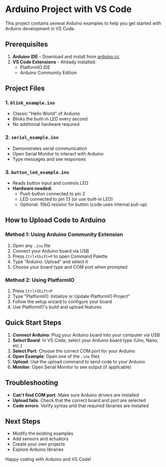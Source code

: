 # Arduino Project with VS Code

This project contains several Arduino examples to help you get started with Arduino development in VS Code.

## Prerequisites

1. **Arduino IDE** - Download and install from [arduino.cc](https://www.arduino.cc/en/software)
2. **VS Code Extensions** - Already installed:
   - PlatformIO IDE
   - Arduino Community Edition

## Project Files

### 1. `blink_example.ino`
- Classic "Hello World" of Arduino
- Blinks the built-in LED every second
- No additional hardware required

### 2. `serial_example.ino`
- Demonstrates serial communication
- Open Serial Monitor to interact with Arduino
- Type messages and see responses

### 3. `button_led_example.ino`
- Reads button input and controls LED
- **Hardware needed:**
  - Push button connected to pin 2
  - LED connected to pin 13 (or use built-in LED)
  - Optional: 10kΩ resistor for button (code uses internal pull-up)

## How to Upload Code to Arduino

### Method 1: Using Arduino Community Extension

1. Open any `.ino` file
2. Connect your Arduino board via USB
3. Press `Ctrl+Shift+P` to open Command Palette
4. Type "Arduino: Upload" and select it
5. Choose your board type and COM port when prompted

### Method 2: Using PlatformIO

1. Press `Ctrl+Shift+P`
2. Type "PlatformIO: Initialize or Update PlatformIO Project"
3. Follow the setup wizard to configure your board
4. Use PlatformIO's build and upload features

## Quick Start Steps

1. **Connect Arduino**: Plug your Arduino board into your computer via USB
2. **Select Board**: In VS Code, select your Arduino board type (Uno, Nano, etc.)
3. **Select Port**: Choose the correct COM port for your Arduino
4. **Open Example**: Open one of the `.ino` files
5. **Upload**: Use the upload command to send code to your Arduino
6. **Monitor**: Open Serial Monitor to see output (if applicable)

## Troubleshooting

- **Can't find COM port**: Make sure Arduino drivers are installed
- **Upload fails**: Check that the correct board and port are selected
- **Code errors**: Verify syntax and that required libraries are installed

## Next Steps

- Modify the existing examples
- Add sensors and actuators
- Create your own projects
- Explore Arduino libraries

Happy coding with Arduino and VS Code!